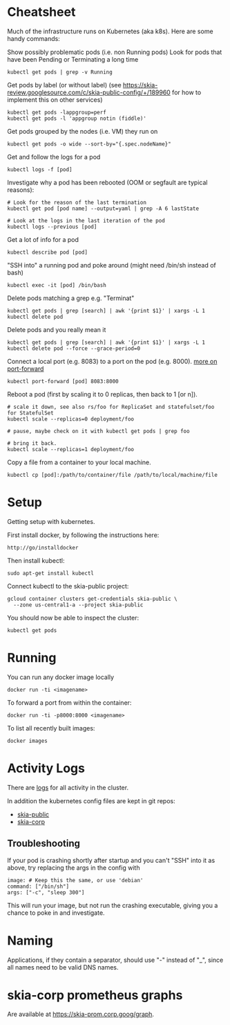 Cheatsheet
==========

Much of the infrastructure runs on Kubernetes (aka k8s). Here are some handy commands:

Show possibly problematic pods (i.e. non Running pods)
Look for pods that have been Pending or Terminating a long time

    kubectl get pods | grep -v Running

Get pods by label (or without label)
(see https://skia-review.googlesource.com/c/skia-public-config/+/189960 for
how to implement this on other services)

    kubectl get pods -lappgroup=perf
    kubectl get pods -l 'appgroup notin (fiddle)'

Get pods grouped by the nodes (i.e. VM) they run on

    kubectl get pods -o wide --sort-by="{.spec.nodeName}"

Get and follow the logs for a pod

    kubectl logs -f [pod]
    
Investigate why a pod has been rebooted (OOM or segfault are typical reasons):

    # Look for the reason of the last termination
    kubectl get pod [pod name] --output=yaml | grep -A 6 lastState
    
    # Look at the logs in the last iteration of the pod
    kubectl logs --previous [pod]

Get a lot of info for a pod

    kubectl describe pod [pod]

"SSH into" a running pod and poke around (might need /bin/sh instead of bash)

    kubectl exec -it [pod] /bin/bash

Delete pods matching a grep e.g. "Terminat"

    kubectl get pods | grep [search] | awk '{print $1}' | xargs -L 1 kubectl delete pod

Delete pods and you really mean it

    kubectl get pods | grep [search] | awk '{print $1}' | xargs -L 1 kubectl delete pod --force --grace-period=0

Connect a local port (e.g. 8083) to a port on the pod (e.g. 8000). [more on port-forward](https://kubernetes.io/docs/reference/generated/kubectl/kubectl-commands#port-forward)

    kubectl port-forward [pod] 8083:8000

Reboot a pod (first by scaling it to 0 replicas, then back to 1 [or n]).

    # scale it down, see also rs/foo for ReplicaSet and statefulset/foo for StatefulSet
    kubectl scale --replicas=0 deployment/foo
    
    # pause, maybe check on it with kubectl get pods | grep foo
    
    # bring it back.
    kubectl scale --replicas=1 deployment/foo

Copy a file from a container to your local machine.

    kubectl cp [pod]:/path/to/container/file /path/to/local/machine/file

Setup
=====

Getting setup with kubernetes.

First install docker, by following the instructions here:

    http://go/installdocker 

Then install kubectl:

    sudo apt-get install kubectl

Connect kubectl to the skia-public project:

    gcloud container clusters get-credentials skia-public \
      --zone us-central1-a --project skia-public

You should now be able to inspect the cluster:

    kubectl get pods

Running
=======

You can run any docker image locally

    docker run -ti <imagename>

To forward a port from within the container:

    docker run -ti -p8000:8000 <imagename>

To list all recently built images:

    docker images

Activity Logs
=============

There are [logs](https://pantheon.corp.google.com/logs/viewer?project=skia-public&folder=&organizationId=433637338589&angularJsUrl=%2Flogs%2Fviewer%3Fproject%3Dskia-public%26folder%26organizationId%3D433637338589&minLogLevel=0&expandAll=false&timestamp=2019-02-07T15:46:04.340000000Z&customFacets=&limitCustomFacetWidth=true&dateRangeEnd=2019-02-07T15:46:04.591Z&interval=PT1H&resource=k8s_cluster&scrollTimestamp=2019-02-07T15:25:24.159233000Z&logName=projects%2Fskia-public%2Flogs%2Fcloudaudit.googleapis.com%252Factivity&filters=text:jcgregorio&dateRangeStart=2019-02-07T14:46:04.591Z&advancedFilter=resource.type%3D%22k8s_cluster%22%0AlogName%3D%22projects%2Fskia-public%2Flogs%2Fcloudaudit.googleapis.com%252Factivity%22%0AprotoPayload.authenticationInfo.principalEmail:@google.com) for all activity in the cluster. 

In addition the kubernetes config files are kept in git repos:

  * [skia-public](https://skia.googlesource.com/skia-public-config/)
  * [skia-corp](https://skia.googlesource.com/skia-corp-config/)

Troubleshooting
---------------

If your pod is crashing shortly after startup and you can't "SSH" into it as above, try replacing
the args in the config with

    image: # Keep this the same, or use 'debian'
    command: ["/bin/sh"]
    args: ["-c", "sleep 300"]
    
This will run your image, but not run the crashing executable, giving you a chance to poke in
and investigate.
  
Naming
======

Applications, if they contain a separator, should use "-" instead of "\_", since all names need to be valid DNS names.

skia-corp prometheus graphs
===========================

Are available at https://skia-prom.corp.goog/graph.
